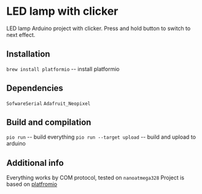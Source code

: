 # LED lamp with clicker

LED lamp Arduino project with clicker.
Press and hold button to switch to next effect.

## Installation
`brew install platformio` -- install platformio

## Dependencies
`SofwareSerial`
`Adafruit_Neopixel`

## Build and compilation
`pio run` -- build everything
`pio run --target upload` -- build and upload to arduino

## Additional info
Everything works by COM protocol, tested on `nanoatmega328`
Project is based on [platfromio](http://docs.platformio.org/en/latest/)
